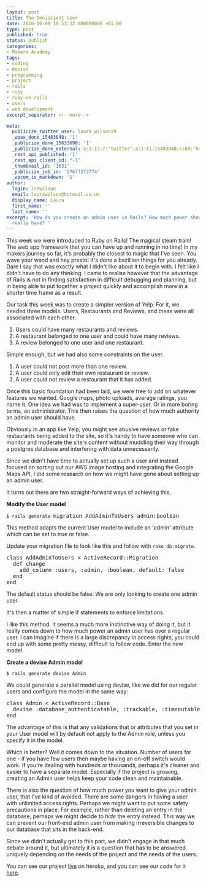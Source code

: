 ```yaml
---
layout: post
title: The Omniscient User
date: 2016-10-09 19:53:32.000000000 +01:00
type: post
published: true
status: publish
categories:
- Makers Academy
tags:
- coding
- devise
- programming
- project
- rails
- ruby
- ruby-on-rails
- users
- web development
excerpt_separator: <!--more-->

meta:
  publicize_twitter_user: laura_wilson19
  _wpas_done_15483048: '1'
  _publicize_done_15633698: '1'
  _publicize_done_external: a:1:{s:7:"twitter";a:1:{i:15483048;s:60:"https://twitter.com/laura_wilson19/status/785206624046551040";}}
  _rest_api_published: '1'
  _rest_api_client_id: "-1"
  _thumbnail_id: '1631'
  _publicize_job_id: '27677373774'
  _wpcom_is_markdown: '1'
author:
  login: lsewilson
  email: laurawilson@hotmail.co.uk
  display_name: Laura
  first_name: ''
  last_name: ''
excerpt: 'How do you create an admin user in Rails? How much power should an admin
  really have? '
---
```

<p>This week we were introduced to Ruby on Rails! The magical steam train! The web app framework that you can have up and running in no time! In my makers journey so far, it's probably the closest to magic that I've seen. You wave your wand and hey presto! It's done a bazillion things for you already. Dare I say that was exactly what I didn't like about it to begin with. I felt like I didn't have to do any thinking. I came to realise however that the advantage of Rails is not in finding satisfaction in difficult debugging and planning, but in being able to put together a project quickly and accomplish more in a shorter time frame as a result.</p>
<p><!--more--></p>
<p>Our task this week was to create a simpler version of Yelp. For it, we needed three models: Users, Restaurants and Reviews, and these were all associated with each other.</p>
<ol>
<li>Users could have many restaurants and reviews.</li>
<li>A restaurant belonged to one user and could have many reviews.</li>
<li>A review belonged to one user and one restaurant.</li>
</ol>
<p>Simple enough, but we had also some constraints on the user.</p>
<ol>
<li>A user could not post more than one review.</li>
<li>A user could only edit their own restaurant or review.</li>
<li>A user could not review a restaurant that it has added.</li>
</ol>
<p>Once this basic foundation had been laid, we were free to add on whatever features we wanted. Google maps, photo uploads, average ratings, you name it. One idea we had was to implement a super-user. Or in more boring terms, an administrator. This then raises the question of how much authority an admin user should have.</p>
<p>Obviously in an app like Yelp, you might see abusive reviews or fake restaurants being added to the site, so it's handy to have someone who can monitor and moderate the site's content without muddling their way through a postgres database and interfering with data unnecessarily.</p>
<p>Since we didn't have time to actually set up such a user and instead focused on sorting out our AWS image hosting and integrating the Google Maps API, I did some research on how we might have gone about setting up an admin user.</p>
<p>It turns out there are two straight-forward ways of achieving this.</p>
<p><strong>Modify the User model</strong></p>
<pre><code>$ rails generate </code>migration AddAdminToUsers admin:boolean</pre>
<p>This method adapts the current User model to include an 'admin' attribute which can be set to true or false.</p>
<p>Update your migration file to look like this and follow with <code>rake db:migrate</code>.</p>
<pre><span class="pl-k">class</span> <span class="pl-en">AddAdminToUsers<span class="pl-e"> &lt; ActiveRecord::Migration</span></span>
  <span class="pl-k">def</span> <span class="pl-en">change</span>
    add_column <span class="pl-c1">:users</span>, <span class="pl-c1">:admin</span>, <span class="pl-c1">:boolean</span>, <span class="pl-c1">default:</span> <span class="pl-c1">false</span>
  <span class="pl-k">end</span>
<span class="pl-k">end</span></pre>
<p>The default status should be false. We are only looking to create one admin user.</p>
<p>It's then a matter of simple if statements to enforce limitations.</p>
<p>I like this method. It seems a much more instinctive way of doing it, but it really comes down to how much power an admin user has over a regular user. I can imagine if there is a large discrepancy in access rights, you could end up with some pretty messy, difficult to follow code. Enter the new model.</p>
<p><strong>Create a devise Admin model</strong></p>
<pre><code>$ rails generate devise Admin</code></pre>
<p>We could generate a parallel model using devise, like we did for our regular users and configure the model in the same way:</p>
<pre><span class="pl-k">class</span> <span class="pl-en">Admin<span class="pl-e"> &lt; ActiveRecord::Base</span></span>
  devise <span class="pl-c1">:database_authenticatable</span>, <span class="pl-c1">:trackable</span>, <span class="pl-c1">:timeoutable</span>, <span class="pl-c1">:lockable</span> 
<span class="pl-k">end</span></pre>
<p>The advantage of this is that any validations that or attributes that you set in your User model will by default not apply to the Admin role, unless you specify it in the model.</p>
<p>Which is better? Well it comes down to the situation. Number of users for one - if you have few users then maybe having an on-off switch would work. If you're dealing with hundreds or thousands, perhaps it's cleaner and easier to have a separate model. Especially if the project is growing, creating an Admin user helps keep your code clean and maintainable.</p>
<p>There is also the question of how much power you want to give your admin user, that I've kind of avoided. There are some dangers in having a user with unlimited access rights. Perhaps we might want to put some safety precautions in place. For example, rather than deleting an entry in the database, perhaps we might decide to <em>hide</em> the entry instead. This way we can prevent our front-end admin user from making irreversible changes to our database that sits in the back-end.</p>
<p>Since we didn't actually get to this part, we didn't engage in that much debate around it, but ultimately it is a question that has to be answered uniquely depending on the needs of the project and the needs of the users.</p>
<p>You can see our project <a href="http://holla-yelp-clone.herokuapp.com/" target="_blank">live</a> on heroku, and you can see our code for it <a href="https://github.com/lsewilson/holla" target="_blank">here</a>.</p>
